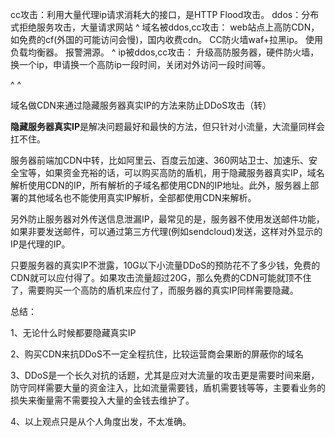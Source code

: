 cc攻击：利用大量代理ip请求消耗大的接口，是HTTP Flood攻击。
ddos：分布式拒绝服务攻击，大量请求网站
^
域名被ddos,cc攻击：
web站点上高防CDN，如免费的cf(外国的可能访问会慢)，国内收费cdn。
CC防火墙waf+拉黑ip。
使用负载均衡器。
报警溯源。
^
ip被ddos,cc攻击：
升级高防服务器，硬件防火墙，换一个ip，申请换一个高防ip一段时间，关闭对外访问一段时间等。

^
^


域名做CDN来通过隐藏服务器真实IP的方法来防止DDoS攻击（转）

**隐藏服务器真实IP**是解决问题最好和最快的方法，但只针对小流量，大流量同样会扛不住。

服务器前端加CDN中转，比如阿里云、百度云加速、360网站卫士、加速乐、安全宝等，如果资金充裕的话，可以购买高防的盾机，用于隐藏服务器真实IP，域名解析使用CDN的IP，所有解析的子域名都使用CDN的IP地址。此外，服务器上部署的其他域名也不能使用真实IP解析，全部都使用CDN来解析。

另外防止服务器对外传送信息泄漏IP，最常见的是，服务器不使用发送邮件功能，如果非要发送邮件，可以通过第三方代理(例如sendcloud)发送，这样对外显示的IP是代理的IP。

只要服务器的真实IP不泄露，10G以下小流量DDoS的预防花不了多少钱，免费的CDN就可以应付得了。如果攻击流量超过20G，那么免费的CDN可能就顶不住了，需要购买一个高防的盾机来应付了，而服务器的真实IP同样需要隐藏。

总结：

1、无论什么时候都要隐藏真实IP

2、购买CDN来抗DDoS不一定全程抗住，比较运营商会果断的屏蔽你的域名

3、DDoS是一个长久对抗的话题，尤其是应对大流量的攻击更是需要时间来磨，防守同样需要大量的资金注入，比如流量需要钱，盾机需要钱等等，主要看业务的损失来衡量需不需要投入大量的金钱去维护了。

4、以上观点只是从个人角度出发，不太准确。



